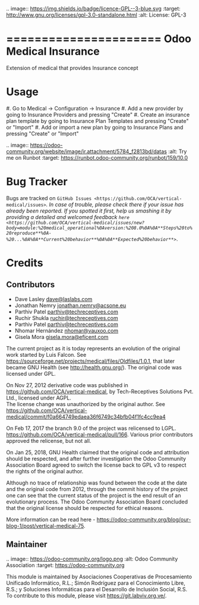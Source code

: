 .. image:: https://img.shields.io/badge/licence-GPL--3-blue.svg
   :target: http://www.gnu.org/licenses/gpl-3.0-standalone.html
   :alt: License: GPL-3

======================
Odoo Medical Insurance
======================

Extension of medical that provides Insurance concept


Usage
=====

#. Go to Medical -> Configuration -> Insurance
#. Add a new provider by going to Insurance Providers and pressing "Create"
#. Create an insurance plan template by going to Insurance Plan Templates and pressing "Create" or "Import"
#. Add or import a new plan by going to Insurance Plans and pressing "Create" or "Import"


.. image:: https://odoo-community.org/website/image/ir.attachment/5784_f2813bd/datas
   :alt: Try me on Runbot
   :target: https://runbot.odoo-community.org/runbot/159/10.0


Bug Tracker
===========

Bugs are tracked on `GitHub Issues <https://github.com/OCA/vertical-medical/issues>`_.
In case of trouble, please check there if your issue has already been reported.
If you spotted it first, help us smashing it by providing a detailed and welcomed feedback
`here <https://github.com/OCA/vertical-medical/issues/new?body=module:%20medical_operational%0Aversion:%208.0%0A%0A**Steps%20to%20reproduce**%0A-%20...%0A%0A**Current%20behavior**%0A%0A**Expected%20behavior**>`_.


Credits
=======

Contributors
------------

* Dave Lasley <dave@laslabs.com>
* Jonathan Nemry <jonathan.nemry@acsone.eu>
* Parthiv Patel <parthiv@techreceptives.com>
* Ruchir Shukla <ruchir@techreceptives.com>
* Parthiv Patel <parthiv@techreceptives.com>
* Nhomar Hernández <nhomar@vauxoo.com>
* Gisela Mora <gisela.mora@eficent.com>

The current project as it is today represents an evolution of the original work
started by Luis Falcon. See https://sourceforge.net/projects/medical/files/Oldfiles/1.0.1,
that later became GNU Health (see http://health.gnu.org/). The original code was licensed under GPL.

On Nov 27, 2012 derivative code was published in https://github.com/OCA/vertical-medical,
by Tech-Receptives Solutions Pvt. Ltd., licensed under AGPL.  
The license change was unauthorized by the original
author. See https://github.com/OCA/vertical-medical/commit/f0a664749edaea36f6749c34bfb04f1fc4cc9ea4

On Feb 17, 2017 the branch 9.0 of the project was relicensed to LGPL.
https://github.com/OCA/vertical-medical/pull/166. Various prior contributors
approved the relicense, but not all.

On Jan 25, 2018, GNU Health claimed that the original code and attribution
should be respected, and after further investigation the Odoo Community
Association Board agreed to switch the license back to GPL v3 to respect the
rights of the original author.

Although no trace of relationship was found between the code at the date
and the original code from 2012, through the commit history of the project one
can see that the current status of the project is the end result of an
evolutionary process. The Odoo Community Association Board concluded that
the original license should be respected for ethical reasons.

More information can be read here - https://odoo-community.org/blog/our-blog-1/post/vertical-medical-75.

Maintainer
----------

.. image:: https://odoo-community.org/logo.png
   :alt: Odoo Community Association
   :target: https://odoo-community.org

This module is maintained by Asociaciones Cooperativas de Procesamiento Unificado
Informático, R.L.; Simón Rodríguez para el Conocimiento Libre, R.S.; y Soluciones
Informáticas para el Desarrollo de Inclusión Social, R.S. To contribute to this
module, please visit https://git.labviv.org.ve/.
